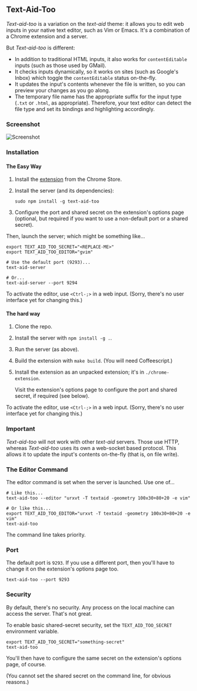 ## Text-Aid-Too

*Text-aid-too* is a variation on the *text-aid* theme: it allows you to edit
web inputs in your native text editor, such as Vim or Emacs.  It's a
combination of a Chrome extension and a server.

But *Text-aid-too* is different:
- In addition to traditional HTML inputs, it also works for `contentEditable`
  inputs (such as those used by GMail).
- It checks inputs dynamically, so it works on sites (such as Google's Inbox)
  which toggle the `contentEditable` status on-the-fly.
- It updates the input's contents whenever the file is written, so you can
  preview your changes as you go along.
- The temporary file name has the appropriate suffix for the input type (`.txt`
  or `.html`, as appropriate).  Therefore, your text editor can detect the file
  type and set its bindings and highlighting accordingly.

### Screenshot

![Screenshot](https://cloud.githubusercontent.com/assets/2641335/8124943/cd7c5ffe-10d8-11e5-8403-e14d18dc482d.png)

### Installation

#### The Easy Way

1. Install the [extension](https://chrome.google.com/webstore/detail/klbcooigafjpbiahdjccmajnaehomajc) from the Chrome Store.
1. Install the server (and its dependencies):

    `sudo npm install -g text-aid-too`

1. Configure the port and shared secret on the extension's options page
   (optional, but required if you want to use a non-default port or a shared
   secret).


Then, launch the server; which might be something like...

    export TEXT_AID_TOO_SECRET="<REPLACE-ME>"
    export TEXT_AID_TOO_EDITOR="gvim"

    # Use the default port (9293)...
    text-aid-server

    # Or...
    text-aid-server --port 9294


To activate the editor, use `<Ctrl-;>` in a web input. (Sorry, there's no
user interface yet for changing this.)

#### The hard way

1. Clone the repo.
1. Install the server with `npm install -g .`.
1. Run the server (as above).
1. Build the extension with  `make build`.  (You will need Coffeescript.)
1. Install the extension as an unpacked extension; it's in `./chrome-extension`.

    Visit the extension's options page to configure the port and shared secret,
    if required (see below).

To activate the editor, use `<Ctrl-;>` in a web input. (Sorry, there's no
user interface yet for changing this.)

### Important

*Text-aid-too* will not work with other *text-aid* servers.  Those use HTTP,
whereas *Text-aid-too* uses its own a web-socket based protocol.  This allows
it to update the input's contents on-the-fly (that is, on file write).

### The Editor Command

The editor command is set when the server is launched.  Use one of...

    # Like this...
    text-aid-too --editor "urxvt -T textaid -geometry 100x30+80+20 -e vim"

    # Or like this...
    export TEXT_AID_TOO_EDITOR="urxvt -T textaid -geometry 100x30+80+20 -e vim"
    text-aid-too

The command line takes priority.

### Port

The default port is `9293`.
If you use a different port, then you'll have to change it on the extension's options page too.

    text-aid-too --port 9293

### Security

By default, there's no security.  Any process on the local machine can access
the server.  That's not great.

To enable basic shared-secret security, set the `TEXT_AID_TOO_SECRET` environment variable.

    export TEXT_AID_TOO_SECRET="something-secret"
    text-aid-too

You'll then have to configure the same secret on the extension's options page, of course.

(You cannot set the shared secret on the command line, for obvious reasons.)

